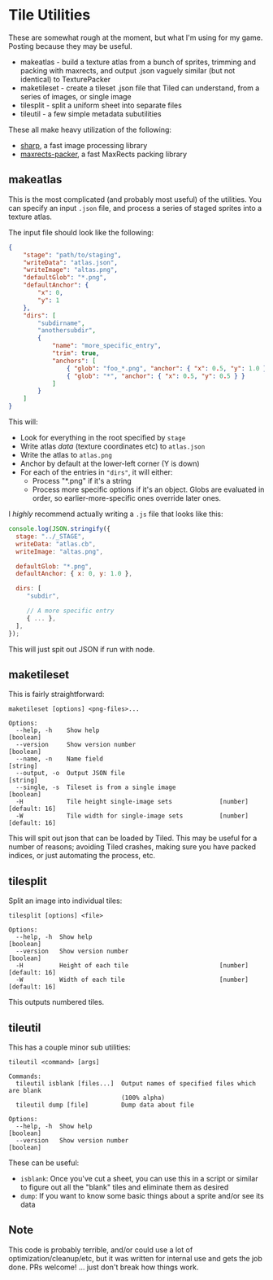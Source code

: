 # Tile Utilities

These are somewhat rough at the moment, but what I'm using for my game.  Posting because they may be useful.

  * makeatlas - build a texture atlas from a bunch of sprites, trimming and packing with maxrects, and output .json vaguely similar (but not identical) to TexturePacker
  * maketileset - create a tileset .json file that Tiled can understand, from a series of images, or single image
  * tilesplit - split a uniform sheet into separate files
  * tileutil - a few simple metadata subutilities

These all make heavy utilization of the following:

  * [sharp](https://github.com/lovell/sharp/), a fast image processing library
  * [maxrects-packer](https://github.com/soimy/maxrects-packer), a fast MaxRects packing library

## makeatlas

This is the most complicated (and probably most useful) of the utilities.  You can specify an input `.json` file, and process a series of staged sprites into a texture atlas.

The input file should look like the following:

``` json
{
    "stage": "path/to/staging",
    "writeData": "atlas.json",
    "writeImage": "altas.png",
    "defaultGlob": "*.png",
    "defaultAnchor": {
        "x": 0,
        "y": 1
    },
    "dirs": [
        "subdirname",
        "anothersubdir",
        {
            "name": "more_specific_entry",
            "trim": true,
            "anchors": [
                { "glob": "foo_*.png", "anchor": { "x": 0.5, "y": 1.0 } },
                { "glob": "*", "anchor": { "x": 0.5, "y": 0.5 } }
            ]
        }
    ]
}
```

This will:

  * Look for everything in the root specified by `stage`
  * Write atlas *data* (texture coordinates etc) to `atlas.json`
  * Write the atlas to `atlas.png`
  * Anchor by default at the lower-left corner (Y is down)
  * For each of the entries in `"dirs"`, it will either:
    * Process "*.png" if it's a string
    * Process more specific options if it's an object. Globs are evaluated in order, so earlier-more-specific ones override later ones.

I *highly* recommend actually writing a `.js` file that looks like this:

``` js
console.log(JSON.stringify({
  stage: "../_STAGE",
  writeData: "atlas.cb",
  writeImage: "altas.png",

  defaultGlob: "*.png",
  defaultAnchor: { x: 0, y: 1.0 },

  dirs: [
     "subdir",

     // A more specific entry
     { ... },
  ],
});
```

This will just spit out JSON if run with node.

## maketileset

This is fairly straightforward:

```
maketileset [options] <png-files>...

Options:
  --help, -h    Show help                                              [boolean]
  --version     Show version number                                    [boolean]
  --name, -n    Name field                                              [string]
  --output, -o  Output JSON file                                        [string]
  --single, -s  Tileset is from a single image                         [boolean]
  -H            Tile height single-image sets             [number] [default: 16]
  -W            Tile width for single-image sets          [number] [default: 16]
```

This will spit out json that can be loaded by Tiled.  This may be useful for a number of reasons; avoiding Tiled crashes, making sure you have packed indices, or just automating the process, etc.

## tilesplit

Split an image into individual tiles:

```
tilesplit [options] <file>

Options:
  --help, -h  Show help                                                [boolean]
  --version   Show version number                                      [boolean]
  -H          Height of each tile                         [number] [default: 16]
  -W          Width of each tile                          [number] [default: 16]
```

This outputs numbered tiles.

## tileutil

This has a couple minor sub utilities:

```
tileutil <command> [args]

Commands:
  tileutil isblank [files...]  Output names of specified files which are blank
                               (100% alpha)
  tileutil dump [file]         Dump data about file

Options:
  --help, -h  Show help                                                [boolean]
  --version   Show version number                                      [boolean]
```

These can be useful:

  * `isblank`: Once you've cut a sheet, you can use this in a script or similar to figure out all the "blank" tiles and eliminate them as desired
  * `dump`: If you want to know some basic things about a sprite and/or see its data

## Note

This code is probably terrible, and/or could use a lot of optimization/cleanup/etc, but it was written for internal use and gets the job done.  PRs welcome! ... just don't break how things work.
